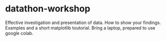# datathon-workshop
Effective investigation and presentation of data. How to show your findings. Examples and a short matplotlib toutorial. Bring a laptop, prepared to use google colab.
